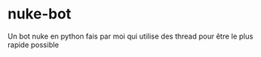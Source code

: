 # nuke-bot
Un bot nuke en python fais par moi qui utilise des thread pour être le plus rapide possible 
